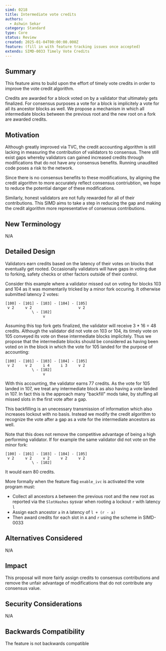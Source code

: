```yaml
---
simd: 0218
title: Intermediate vote credits
authors:
  - Ashwin Sekar
category: Standard
type: Core
status: Review
created: 2025-01-04T00:00:00.000Z
feature: (fill in with feature tracking issues once accepted)
extends: SIMD-0033 Timely Vote Credits
---
```


## Summary

This feature aims to build upon the effort of timely vote credits in order
to improve the vote credit algorithm.

Credits are awarded for a block voted on by a validator that ultimately gets
finalized. For consensus purposes a vote for a block is implicitely a vote for
all its ancestor blocks as well. We propose a mechanism in which all intermediate
blocks between the previous root and the new root on a fork are awarded credits.

## Motivation

Although greatly improved via TVC, the credit accounting algorithm is still lacking
in measuring the contribution of validators to consensus. There still exist
gaps whereby validators can gained increased credits through modifications that
do not have any consensus benefits. Running unaudited code poses a risk to the network.

Since there is no consensus benefits to these modifications, by aligning the credit
algorithm to more accurately reflect consensus contriubtion, we hope to reduce the
potential danger of these modifications.

Similarly, honest validators are not fully rewarded for all of their contributions.
This SIMD aims to take a step in reducing the gap and making the credit algorithm
more representative of consensus contributions.

## New Terminology

N/A

## Detailed Design

Validators earn credits based on the latency of their votes on blocks that
eventually get rooted. Occasionally validators will have gaps in voting due to
forking, safety checks or other factors outside of their control.

Consider this example where a validator missed out on voting for blocks 103 and
104 as it was momentarily tricked by a minor fork occuring. It otherwise submitted
latency 2 votes:

```
[100] - [101] - [103] - [104] - [105]
 v 2     v 2                     v 2
            \ - [102]
                 v
```

Assuming this top fork gets finalized, the validator will receive 3 * 16 = 48 credits.
Although the validator did not vote on 103 or 104, its timely vote on 105 conveyed
its vote on these intermediate blocks implicitely. Thus we propose that the
intermediate blocks should be considered as having been voted on in the block in
which the vote for 105 landed for the purpose of accounting:

```
[100] - [101] - [103] - [104] - [105]
 v 2     v 2     i 4     i 3     v 2
            \ - [102]
                 v
```

With this accounting, the validator earns 77 credits.
As the vote for 105 landed in 107, we treat any intermediate block as also having
a vote landed in 107. In fact this is the approach many "backfill" mods take,
by stuffing all missed slots in the first vote after a gap.

This backfilling is an unecessary transmission of information which also increases
lockout with no basis. Instead we modify the credit algorithm to recognize the vote
after a gap as a vote for the intermediate ancestors as well.

Note that this does not remove the competitive advantage of being a high performing
validator. If for example the same validator did not vote on the minor fork:

```
[100] - [101] - [103] - [104] - [105]
 v 2     v 2     v 2     v 2     v 2
            \ - [102]

```

It would earn 80 credits.

More formally when the feature flag `enable_ivc` is activated the vote program must:

* Collect all ancestors `A` between the previous root and the new root as reported
  via the `SlotHashes` sysvar when rooting a lockout `r` with latency `l`
* Assign each ancestor `a` in `A` latency of `l + (r - a)`
* Then award credits for each slot in `A` and `r` using the scheme in SIMD-0033

## Alternatives Considered

N/A

## Impact

This proposal will more fairly assign credits to consensus contributions and remove
the unfair advantage of modifications that do not contribute any consensus value.

## Security Considerations

N/A

## Backwards Compatibility

The feature is not backwards compatible
